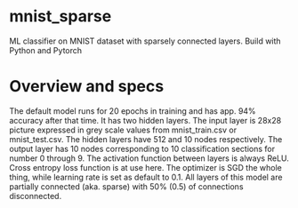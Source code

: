 # mnist_sparse
ML classifier on MNIST dataset with sparsely connected layers. Build with Python and Pytorch

# Overview and specs
The default model runs for 20 epochs in training and has app. 94% accuracy after that time. It has two hidden layers. The input layer is 28x28 picture expressed in grey scale values from mnist_train.csv or mnist_test.csv. The hidden layers have 512 and 10 nodes respectively. The output layer has 10 nodes corresponding to 10 classification sections for number 0 through 9. The activation function between layers is always ReLU. Cross entropy loss function is at use here. The optimizer is SGD the whole thing, while learning rate is set as default to 0.1. All layers of this model are partially connected (aka. sparse) with 50% (0.5) of connections disconnected.
